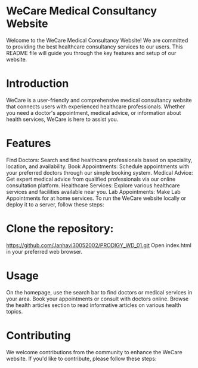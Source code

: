 # WeCare Medical Consultancy Website
Welcome to the WeCare Medical Consultancy Website! We are committed to providing the best healthcare consultancy services to our users. This README file will guide you through the key features and setup of our website.

# Introduction
WeCare is a user-friendly and comprehensive medical consultancy website that connects users with experienced healthcare professionals. Whether you need a doctor's appointment, medical advice, or information about health services, WeCare is here to assist you.

# Features
Find Doctors: Search and find healthcare professionals based on speciality, location, and availability.
Book Appointments: Schedule appointments with your preferred doctors through our simple booking system.
Medical Advice: Get expert medical advice from qualified professionals via our online consultation platform.
Healthcare Services: Explore various healthcare services and facilities available near you.
Lab Appointments: Make Lab Appointments for at home services.
To run the WeCare website locally or deploy it to a server, follow these steps:

# Clone the repository: 
https://github.com/Janhavi30052002/PRODIGY_WD_01.git
Open index.html in your preferred web browser.
# Usage
On the homepage, use the search bar to find doctors or medical services in your area.
Book your appointments or consult with doctors online.
Browse the health articles section to read informative articles on various health topics.
# Contributing
We welcome contributions from the community to enhance the WeCare website. If you'd like to contribute, please follow these steps:





